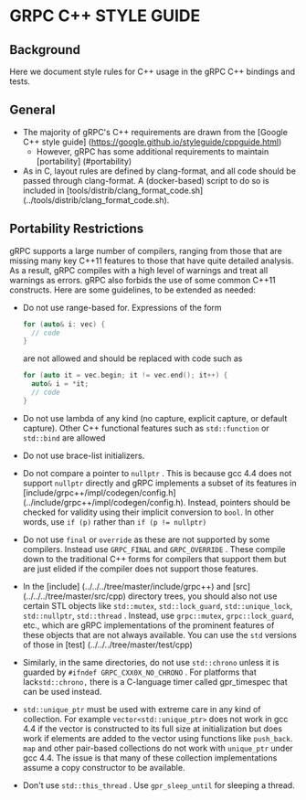 GRPC C++ STYLE GUIDE
=====================

Background
----------

Here we document style rules for C++ usage in the gRPC C++ bindings
and tests.

General
-------

- The majority of gRPC's C++ requirements are drawn from the [Google C++ style
guide] (https://google.github.io/styleguide/cppguide.html)
   - However, gRPC has some additional requirements to maintain
     [portability] (#portability)
- As in C, layout rules are defined by clang-format, and all code
should be passed through clang-format. A (docker-based) script to do
so is included in [tools/distrib/clang\_format\_code.sh]
(../tools/distrib/clang_format_code.sh).

<a name="portability"></a>
Portability Restrictions
-------------------

gRPC supports a large number of compilers, ranging from those that are
missing many key C++11 features to those that have quite detailed
analysis. As a result, gRPC compiles with a high level of warnings and
treat all warnings as errors. gRPC also forbids the use of some common
C++11 constructs. Here are some guidelines, to be extended as needed:
- Do not use range-based for. Expressions of the form
  ```c
  for (auto& i: vec) {
    // code
  }
  ```
  
  are not allowed and should be replaced with code such as
  ```c
  for (auto it = vec.begin; it != vec.end(); it++) {
    auto& i = *it;
    // code
  }
  ```
  
- Do not use lambda of any kind (no capture, explicit capture, or
default capture). Other C++ functional features such as
`std::function` or `std::bind` are allowed
- Do not use brace-list initializers.
- Do not compare a pointer to `nullptr` . This is because gcc 4.4
  does not support `nullptr` directly and gRPC implements a subset of
  its features in [include/grpc++/impl/codegen/config.h]
  (../include/grpc++/impl/codegen/config.h). Instead, pointers should
  be checked for validity using their implicit conversion to `bool`.
  In other words, use `if (p)` rather than `if (p != nullptr)`
- Do not use `final` or `override` as these are not supported by some
  compilers. Instead use `GRPC_FINAL` and `GRPC_OVERRIDE` . These
  compile down to the traditional C++ forms for compilers that support
  them but are just elided if the compiler does not support those features.
- In the [include] (../../../tree/master/include/grpc++) and [src]
  (../../../tree/master/src/cpp) directory trees, you should also not
  use certain STL objects like `std::mutex`, `std::lock_guard`,
  `std::unique_lock`, `std::nullptr`, `std::thread` . Instead, use
  `grpc::mutex`, `grpc::lock_guard`, etc., which are gRPC
  implementations of the prominent features of these objects that are
  not always available. You can use the `std` versions of those in  [test]
  (../../../tree/master/test/cpp)
- Similarly, in the same directories, do not use `std::chrono` unless
  it is guarded by `#ifndef GRPC_CXX0X_NO_CHRONO` . For platforms that
  lack`std::chrono,` there is a C-language timer called gpr_timespec that can
  be used instead.
- `std::unique_ptr` must be used with extreme care in any kind of
  collection. For example `vector<std::unique_ptr>` does not work in
  gcc 4.4 if the vector is constructed to its full size at
  initialization but does work if elements are added to the vector
  using functions like `push_back`. `map` and other pair-based
  collections do not work with `unique_ptr` under gcc 4.4. The issue
  is that many of these collection implementations assume a copy
  constructor
  to be available.
- Don't use `std::this_thread` . Use `gpr_sleep_until` for sleeping a thread.

